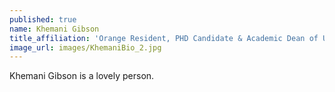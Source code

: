 ```yaml
---
published: true
name: Khemani Gibson
title_affiliation: 'Orange Resident, PHD Candidate & Academic Dean of University of Orange'
image_url: images/KhemaniBio_2.jpg
---
```

Khemani Gibson is a lovely person.
